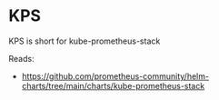 # KPS

KPS is short for kube-prometheus-stack

Reads:

- <https://github.com/prometheus-community/helm-charts/tree/main/charts/kube-prometheus-stack>
